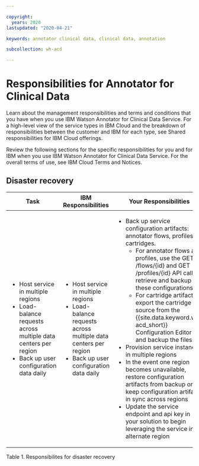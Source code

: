 ```yaml
---

copyright:
  years: 2020
lastupdated: "2020-04-21"

keywords: annotator clinical data, clinical data, annotation

subcollection: wh-acd

---
```


# Responsibilities for Annotator for Clinical Data

Learn about the management responsibilities and terms and conditions that you have when you use IBM Watson Annotator for Clinical Data Service. For a high-level view of the service types in IBM Cloud and the breakdown of responsibilities between the customer and IBM for each type, see Shared responsibilities for IBM Cloud offerings.

Review the following sections for the specific responsibilities for you and for IBM when you use IBM Watson Annotator for Clinical Data Service. For the overall terms of use, see IBM Cloud Terms and Notices.

## Disaster recovery

| Task | IBM Responsibilities | Your Responsibilities |
|----------|-----------------------|--------|
| <ul><li>Host service in multiple regions</li><li>Load-balance requests across multiple data centers per region</li><li>Back up user configuration data daily</li></ul> | <ul><li>Host service in multiple regions</li><li>Load-balance requests across multiple data centers per region</li><li>Back up user configuration data daily</li></ul>  | <ul><li>Back up service configuration artifacts: annotator flows, profiles, cartridges.<ul><li>For annotator flows and profiles, use the GET /flows/{id} and GET /profiles/{id} API calls to retrieve and backup these configurations.</li><li>For cartridge artifacts, export the cartridge source from the {{site.data.keyword.wh-acd_short}} Configuration Editor and backup the files.</li></ul></li><li>Provision service instances in multiple regions</li><li>In the event one region becomes unavailable, restore configuration artifacts from backup or keep configuration artifacts in sync across regions</li><li>Update the service endpoint and api key in your solution to begin leveraging the service in an alternate region</li></ul> |
Table 1. Responsibilites for disaster recovery
